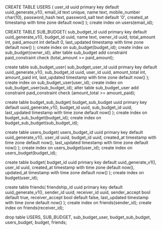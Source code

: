 CREATE TABLE USERS (
user_id uuid primary key default uuid_generate_v1(),
email_id text unique,
name text,
mobile_number char(10),
password_hash text,
password_salt text default '0',
created_at timestamp with time zone default now()
);
create index on users(email_id);

CREATE TABLE SUB_BUDGET(
sub_budget_id uuid primary key default uuid_generate_v1(),
budget_id uuid,
name text,
owner_id uuid,
total_amount int,
paid_amount int default 0,
last_updated timestamp with time zone default now()
);
create index on sub_budget(budget_id);
create index on sub_budget(owner_id);
alter table sub_budget add constraint paid_constraint check (total_amount >= paid_amount);

create table sub_budget_user(
sub_budget_user_id uuid primary key default uuid_generate_v1(),
sub_budget_id uuid,
user_id uuid,
amount_total int,
amount_paid int,
last_updated timestamp with time zone default now()
);
create index on sub_budget_user(user_id);
create index on sub_budget_user(sub_budget_id);
alter table sub_budget_user add constraint paid_constraint check (amount_total >= amount_paid);

create table budget_sub_budget(
budget_sub_budget uuid primary key default uuid_generate_v1(),
budget_id uuid,
sub_budget_id uuid,
last_updated timestamp with time zone default now()
);
create index on budget_sub_budget(budget_id);
create index on budget_sub_budget(sub_budget_id);

create table users_budget(
users_budget_id uuid primary key default uuid_generate_v1(),
user_id uuid,
budget_id uuid,
created_at timestamp with time zone default now(),
last_updated timestamp with time zone default now()
);
create index on users_budget(user_id);
create index on users_budget(budget_id);

create table budget(
budget_id uuid primary key default uuid_generate_v1(),
user_id uuid,
created_at timestamp with time zone default now(),
updated_at timestamp with time zone default now()
);
create index on budget(user_id);

create table friends(
friendship_id uuid primary key default uuid_generate_v1(),
sender_id uuid,
receiver_id uuid,
sender_accept bool default true,
receiver_accept bool default false,
last_updated timestamp with time zone default now()
);
create index on friends(sender_id);
create index on friends(receiver_id);

drop table USERS,
SUB_BUDGET,
sub_budget_user,
budget_sub_budget,
users_budget,
budget,
friends;
